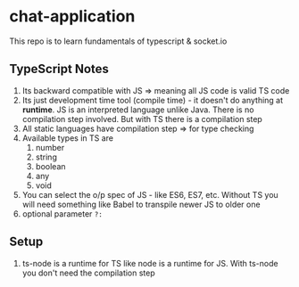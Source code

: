 # chat-application

This repo is to learn fundamentals of typescript &amp; socket.io

## TypeScript Notes

1. Its backward compatible with JS => meaning all JS code is valid TS code
2. Its just development time tool (compile time) - it doesn't do anything at **runtime**. JS is an interpreted language unlike Java. There is no compilation step involved. But with TS there is a compilation step
3. All static languages have compilation step => for type checking
4. Available types in TS are
   1. number
   2. string
   3. boolean
   4. any
   5. void
5. You can select the o/p spec of JS - like ES6, ES7, etc. Without TS you will need something like Babel to transpile newer JS to older one
6. optional parameter `?:`

## Setup

1. ts-node is a runtime for TS like node is a runtime for JS. With ts-node you don't need the compilation step
